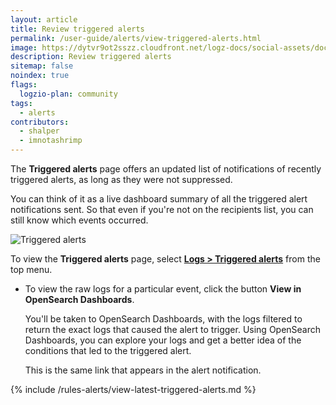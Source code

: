 ```yaml
---
layout: article
title: Review triggered alerts
permalink: /user-guide/alerts/view-triggered-alerts.html
image: https://dytvr9ot2sszz.cloudfront.net/logz-docs/social-assets/docs-social.jpg
description: Review triggered alerts
sitemap: false 
noindex: true
flags:
  logzio-plan: community
tags:
  - alerts
contributors:
  - shalper
  - imnotashrimp
---
```


The **Triggered alerts** page offers an updated list of notifications of recently triggered alerts, as long as they were not suppressed.

You can think of it as a live dashboard summary of all the triggered alert notifications sent.
So that even if you're not on the recipients list, you can still know which events occurred.

![Triggered alerts](https://dytvr9ot2sszz.cloudfront.net/logz-docs/alerts/triggered-alerts-main.png)

To view the **Triggered alerts** page,
select [**Logs > Triggered alerts**](https://app.logz.io/#/dashboard/triggers/triggered-alerts)
from the top menu.

* To view the raw logs for a particular event, click the button **View in OpenSearch Dashboards**.

  You'll be taken to OpenSearch Dashboards, with the logs filtered to return the exact logs that caused the alert to trigger. Using OpenSearch Dashboards, you can explore your logs and get a better idea of the conditions that led to the triggered alert.

  This is the same link that appears in the alert notification.

{% include /rules-alerts/view-latest-triggered-alerts.md %}

